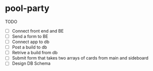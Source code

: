 # pool-party

TODO
- [ ] Connect front end and BE
- [ ] Send a form to BE
- [ ] Connect app to db
- [ ] Post a build to db
- [ ] Retrive a build from db
- [ ] Submit form that takes two arrays of cards from main and sideboard
- [ ] Design DB Schema